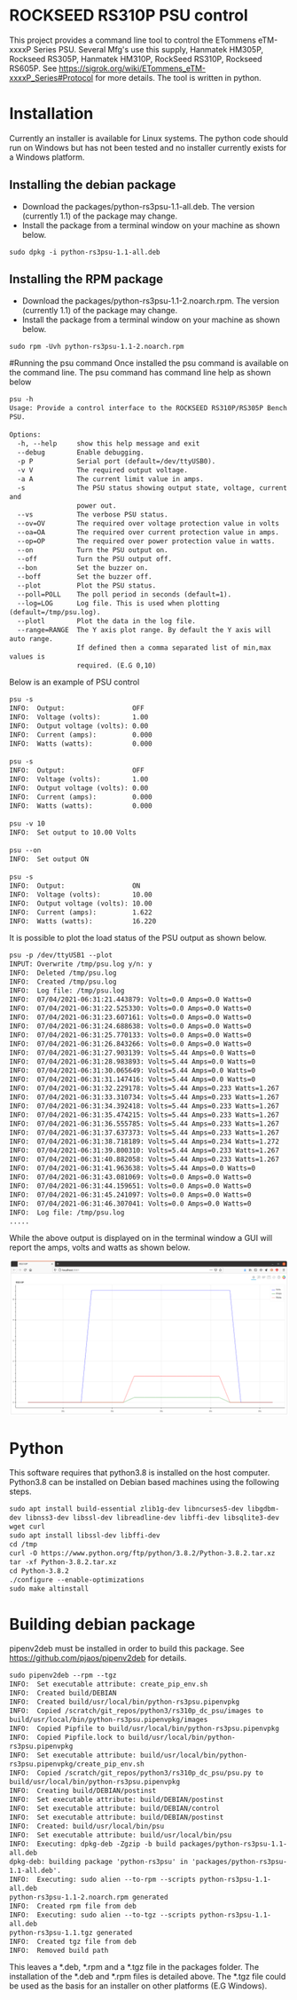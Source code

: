 # ROCKSEED RS310P PSU control
This project provides a command line tool to control the
ETommens eTM-xxxxP Series PSU. Several Mfg's use this supply,
Hanmatek HM305P, Rockseed RS305P, Hanmatek HM310P, RockSeed RS310P,
Rockseed RS605P. See https://sigrok.org/wiki/ETommens_eTM-xxxxP_Series#Protocol for more details. The tool is written in python.

# Installation
Currently an installer is available for Linux systems. The python code should run on Windows but has not been tested and no installer currently exists for a Windows platform.

## Installing the debian package
- Download the packages/python-rs3psu-1.1-all.deb. The version (currently 1.1) of the package may change.
- Install the package from a terminal window on your machine as shown below.
```
sudo dpkg -i python-rs3psu-1.1-all.deb
```

## Installing the RPM package
- Download the packages/python-rs3psu-1.1-2.noarch.rpm. The version (currently 1.1) of the package may change.
- Install the package from a terminal window on your machine as shown below.
```
sudo rpm -Uvh python-rs3psu-1.1-2.noarch.rpm
```



#Running the psu command
Once installed the psu command is available on the command line. The psu command has command line help as shown below

```
psu -h
Usage: Provide a control interface to the ROCKSEED RS310P/RS305P Bench PSU.

Options:
  -h, --help     show this help message and exit
  --debug        Enable debugging.
  -p P           Serial port (default=/dev/ttyUSB0).
  -v V           The required output voltage.
  -a A           The current limit value in amps.
  -s             The PSU status showing output state, voltage, current and
                 power out.
  --vs           The verbose PSU status.
  --ov=OV        The required over voltage protection value in volts
  --oa=OA        The required over current protection value in amps.
  --op=OP        The required over power protection value in watts.
  --on           Turn the PSU output on.
  --off          Turn the PSU output off.
  --bon          Set the buzzer on.
  --boff         Set the buzzer off.
  --plot         Plot the PSU status.
  --poll=POLL    The poll period in seconds (default=1).
  --log=LOG      Log file. This is used when plotting (default=/tmp/psu.log).
  --plotl        Plot the data in the log file.
  --range=RANGE  The Y axis plot range. By default the Y axis will auto range.
                 If defined then a comma separated list of min,max values is
                 required. (E.G 0,10)
```

Below is an example of PSU control

```
psu -s
INFO:  Output:                 OFF
INFO:  Voltage (volts):        1.00
INFO:  Output voltage (volts): 0.00
INFO:  Current (amps):         0.000
INFO:  Watts (watts):          0.000

psu -s
INFO:  Output:                 OFF
INFO:  Voltage (volts):        1.00
INFO:  Output voltage (volts): 0.00
INFO:  Current (amps):         0.000
INFO:  Watts (watts):          0.000

psu -v 10
INFO:  Set output to 10.00 Volts

psu --on
INFO:  Set output ON

psu -s
INFO:  Output:                 ON
INFO:  Voltage (volts):        10.00
INFO:  Output voltage (volts): 10.00
INFO:  Current (amps):         1.622
INFO:  Watts (watts):          16.220
```

It is possible to plot the load status of the PSU output as shown below.

```
psu -p /dev/ttyUSB1 --plot
INPUT: Overwrite /tmp/psu.log y/n: y
INFO:  Deleted /tmp/psu.log
INFO:  Created /tmp/psu.log
INFO:  Log file: /tmp/psu.log
INFO:  07/04/2021-06:31:21.443879: Volts=0.0 Amps=0.0 Watts=0
INFO:  07/04/2021-06:31:22.525330: Volts=0.0 Amps=0.0 Watts=0
INFO:  07/04/2021-06:31:23.607161: Volts=0.0 Amps=0.0 Watts=0
INFO:  07/04/2021-06:31:24.688638: Volts=0.0 Amps=0.0 Watts=0
INFO:  07/04/2021-06:31:25.770133: Volts=0.0 Amps=0.0 Watts=0
INFO:  07/04/2021-06:31:26.843266: Volts=0.0 Amps=0.0 Watts=0
INFO:  07/04/2021-06:31:27.903139: Volts=5.44 Amps=0.0 Watts=0
INFO:  07/04/2021-06:31:28.983893: Volts=5.44 Amps=0.0 Watts=0
INFO:  07/04/2021-06:31:30.065649: Volts=5.44 Amps=0.0 Watts=0
INFO:  07/04/2021-06:31:31.147416: Volts=5.44 Amps=0.0 Watts=0
INFO:  07/04/2021-06:31:32.229178: Volts=5.44 Amps=0.233 Watts=1.267
INFO:  07/04/2021-06:31:33.310734: Volts=5.44 Amps=0.233 Watts=1.267
INFO:  07/04/2021-06:31:34.392418: Volts=5.44 Amps=0.233 Watts=1.267
INFO:  07/04/2021-06:31:35.474215: Volts=5.44 Amps=0.233 Watts=1.267
INFO:  07/04/2021-06:31:36.555785: Volts=5.44 Amps=0.233 Watts=1.267
INFO:  07/04/2021-06:31:37.637373: Volts=5.44 Amps=0.233 Watts=1.267
INFO:  07/04/2021-06:31:38.718189: Volts=5.44 Amps=0.234 Watts=1.272
INFO:  07/04/2021-06:31:39.800310: Volts=5.44 Amps=0.233 Watts=1.267
INFO:  07/04/2021-06:31:40.882058: Volts=5.44 Amps=0.233 Watts=1.267
INFO:  07/04/2021-06:31:41.963638: Volts=5.44 Amps=0.0 Watts=0
INFO:  07/04/2021-06:31:43.081069: Volts=0.0 Amps=0.0 Watts=0
INFO:  07/04/2021-06:31:44.159651: Volts=0.0 Amps=0.0 Watts=0
INFO:  07/04/2021-06:31:45.241097: Volts=0.0 Amps=0.0 Watts=0
INFO:  07/04/2021-06:31:46.307041: Volts=0.0 Amps=0.0 Watts=0
INFO:  Log file: /tmp/psu.log
.....
```

While the above output is displayed on in the terminal window a GUI will report the amps, volts and watts as shown below.

![Overview](images/example_plot.png "Plotting data from the PSU")

# Python
This software requires that python3.8 is installed on the host computer. 
Python3.8 can be installed on Debian based machines using the following steps.
```
sudo apt install build-essential zlib1g-dev libncurses5-dev libgdbm-dev libnss3-dev libssl-dev libreadline-dev libffi-dev libsqlite3-dev wget curl
sudo apt install libssl-dev libffi-dev
cd /tmp
curl -O https://www.python.org/ftp/python/3.8.2/Python-3.8.2.tar.xz
tar -xf Python-3.8.2.tar.xz
cd Python-3.8.2
./configure --enable-optimizations
sudo make altinstall
```

# Building debian package

pipenv2deb must be installed in order to build this package. See https://github.com/pjaos/pipenv2deb for details.

```
sudo pipenv2deb --rpm --tgz
INFO:  Set executable attribute: create_pip_env.sh
INFO:  Created build/DEBIAN
INFO:  Created build/usr/local/bin/python-rs3psu.pipenvpkg
INFO:  Copied /scratch/git_repos/python3/rs310p_dc_psu/images to build/usr/local/bin/python-rs3psu.pipenvpkg/images
INFO:  Copied Pipfile to build/usr/local/bin/python-rs3psu.pipenvpkg
INFO:  Copied Pipfile.lock to build/usr/local/bin/python-rs3psu.pipenvpkg
INFO:  Set executable attribute: build/usr/local/bin/python-rs3psu.pipenvpkg/create_pip_env.sh
INFO:  Copied /scratch/git_repos/python3/rs310p_dc_psu/psu.py to build/usr/local/bin/python-rs3psu.pipenvpkg
INFO:  Creating build/DEBIAN/postinst
INFO:  Set executable attribute: build/DEBIAN/postinst
INFO:  Set executable attribute: build/DEBIAN/control
INFO:  Set executable attribute: build/DEBIAN/postinst
INFO:  Created: build/usr/local/bin/psu
INFO:  Set executable attribute: build/usr/local/bin/psu
INFO:  Executing: dpkg-deb -Zgzip -b build packages/python-rs3psu-1.1-all.deb
dpkg-deb: building package 'python-rs3psu' in 'packages/python-rs3psu-1.1-all.deb'.
INFO:  Executing: sudo alien --to-rpm --scripts python-rs3psu-1.1-all.deb
python-rs3psu-1.1-2.noarch.rpm generated
INFO:  Created rpm file from deb
INFO:  Executing: sudo alien --to-tgz --scripts python-rs3psu-1.1-all.deb
python-rs3psu-1.1.tgz generated
INFO:  Created tgz file from deb
INFO:  Removed build path
```

This leaves a *.deb, *.rpm and a *.tgz file in the packages folder. The installation of the *.deb and *.rpm files is detailed above. The *.tgz file could be used as the basis for an installer on other platforms (E.G  Windows).
